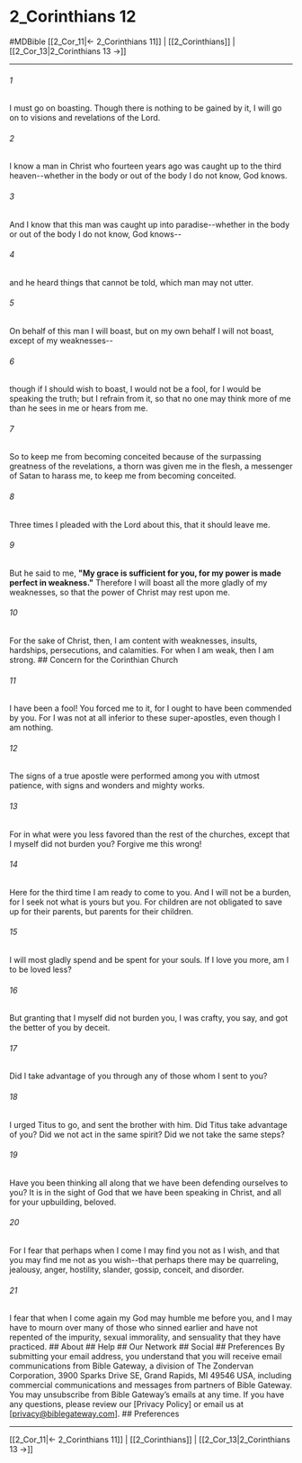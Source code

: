 # 2_Corinthians 12
#MDBible
[[2_Cor_11|← 2_Corinthians 11]] | [[2_Corinthians]] | [[2_Cor_13|2_Corinthians 13 →]]

***


###### 1 
I must go on boasting. Though there is nothing to be gained by it, I will go on to visions and revelations of the Lord. 

###### 2 
I know a man in Christ who fourteen years ago was caught up to the third heaven--whether in the body or out of the body I do not know, God knows. 

###### 3 
And I know that this man was caught up into paradise--whether in the body or out of the body I do not know, God knows-- 

###### 4 
and he heard things that cannot be told, which man may not utter. 

###### 5 
On behalf of this man I will boast, but on my own behalf I will not boast, except of my weaknesses-- 

###### 6 
though if I should wish to boast, I would not be a fool, for I would be speaking the truth; but I refrain from it, so that no one may think more of me than he sees in me or hears from me. 

###### 7 
So to keep me from becoming conceited because of the surpassing greatness of the revelations, a thorn was given me in the flesh, a messenger of Satan to harass me, to keep me from becoming conceited. 

###### 8 
Three times I pleaded with the Lord about this, that it should leave me. 

###### 9 
But he said to me, **"My grace is sufficient for you, for my power is made perfect in weakness."** Therefore I will boast all the more gladly of my weaknesses, so that the power of Christ may rest upon me. 

###### 10 
For the sake of Christ, then, I am content with weaknesses, insults, hardships, persecutions, and calamities. For when I am weak, then I am strong. ## Concern for the Corinthian Church 

###### 11 
I have been a fool! You forced me to it, for I ought to have been commended by you. For I was not at all inferior to these super-apostles, even though I am nothing. 

###### 12 
The signs of a true apostle were performed among you with utmost patience, with signs and wonders and mighty works. 

###### 13 
For in what were you less favored than the rest of the churches, except that I myself did not burden you? Forgive me this wrong! 

###### 14 
Here for the third time I am ready to come to you. And I will not be a burden, for I seek not what is yours but you. For children are not obligated to save up for their parents, but parents for their children. 

###### 15 
I will most gladly spend and be spent for your souls. If I love you more, am I to be loved less? 

###### 16 
But granting that I myself did not burden you, I was crafty, you say, and got the better of you by deceit. 

###### 17 
Did I take advantage of you through any of those whom I sent to you? 

###### 18 
I urged Titus to go, and sent the brother with him. Did Titus take advantage of you? Did we not act in the same spirit? Did we not take the same steps? 

###### 19 
Have you been thinking all along that we have been defending ourselves to you? It is in the sight of God that we have been speaking in Christ, and all for your upbuilding, beloved. 

###### 20 
For I fear that perhaps when I come I may find you not as I wish, and that you may find me not as you wish--that perhaps there may be quarreling, jealousy, anger, hostility, slander, gossip, conceit, and disorder. 

###### 21 
I fear that when I come again my God may humble me before you, and I may have to mourn over many of those who sinned earlier and have not repented of the impurity, sexual immorality, and sensuality that they have practiced. ## About ## Help ## Our Network ## Social ## Preferences By submitting your email address, you understand that you will receive email communications from Bible Gateway, a division of The Zondervan Corporation, 3900 Sparks Drive SE, Grand Rapids, MI 49546 USA, including commercial communications and messages from partners of Bible Gateway. You may unsubscribe from Bible Gateway&rsquo;s emails at any time. If you have any questions, please review our [Privacy Policy] or email us at [privacy@biblegateway.com]. ## Preferences

***

[[2_Cor_11|← 2_Corinthians 11]] | [[2_Corinthians]] | [[2_Cor_13|2_Corinthians 13 →]]
